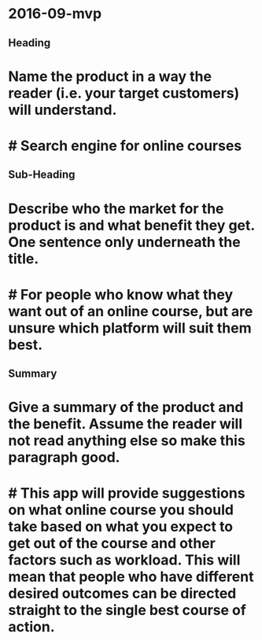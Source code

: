 # 2016-09-mvp

## Heading ##
  # Name the product in a way the reader (i.e. your target customers) will understand.
  # # Search engine for online courses

## Sub-Heading ##
  # Describe who the market for the product is and what benefit they get. One sentence only underneath the title.
  # # For people who know what they want out of an online course, but are unsure which platform will suit them best.

## Summary ##
  # Give a summary of the product and the benefit. Assume the reader will not read anything else so make this paragraph good.
  # # This app will provide suggestions on what online course you should take based on what you expect to get out of the course and other factors such as workload. This will mean that people who have different desired outcomes can be directed straight to the single best course of action.
